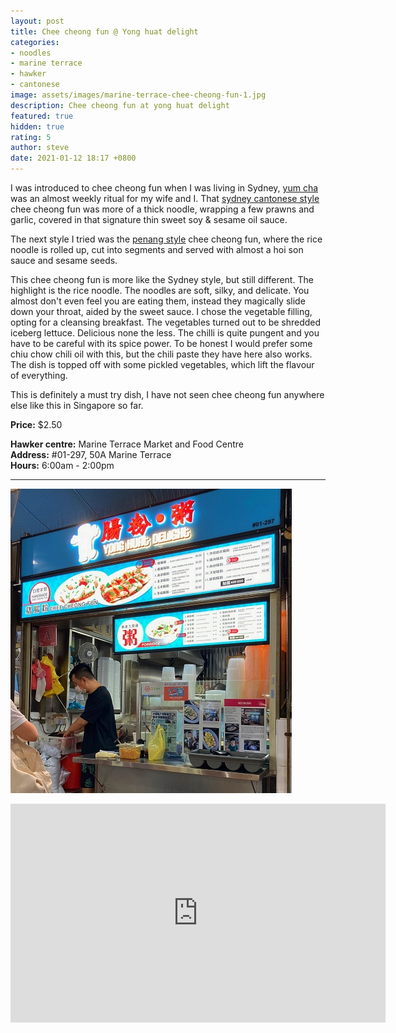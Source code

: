```yaml
---
layout: post
title: Chee cheong fun @ Yong huat delight
categories:
- noodles
- marine terrace
- hawker
- cantonese
image: assets/images/marine-terrace-chee-cheong-fun-1.jpg
description: Chee cheong fun at yong huat delight
featured: true
hidden: true
rating: 5
author: steve
date: 2021-01-12 18:17 +0800
---
```

I was introduced to chee cheong fun when I was living in Sydney, [yum cha](https://www.broadsheet.com.au/sydney/guides/best-yum-cha) was an almost weekly ritual for my wife and I. That [sydney cantonese style](https://images.app.goo.gl/GncSD8vjZLtq2jAZ9) chee cheong fun was more of a thick noodle, wrapping a few prawns and garlic, covered in that signature thin sweet soy & sesame oil sauce.

The next style I tried was the [penang style](https://images.app.goo.gl/44JbbyKKBquW9RneA) chee cheong fun, where the rice noodle is rolled up, cut into segments and served with almost a hoi son sauce and sesame seeds.

This chee cheong fun is more like the Sydney style, but still different. The highlight is the rice noodle. The noodles are soft, silky, and delicate. You almost don't even feel you are eating them, instead they magically slide down your throat, aided by the sweet sauce. I chose the vegetable filling, opting for a cleansing breakfast. The vegetables turned out to be shredded iceberg lettuce. Delicious none the less. The chilli is quite pungent and you have to be careful with its spice power. To be honest I would prefer some chiu chow chili oil with this, but the chili paste they have here also works. The dish is topped off with some pickled vegetables, which lift the flavour of everything.

This is definitely a must try dish, I have not seen chee cheong fun anywhere else like this in Singapore so far.

**Price:** $2.50

**Hawker centre:** Marine Terrace Market and Food Centre  
**Address:** #01-297, 50A Marine Terrace  
**Hours:** 6:00am - 2:00pm  

***  

![Yong huat hawker stall](/assets/images/marine-terrace-chee-cheong-fun-2.jpg "Yong huat hawker stall")

<iframe src="https://www.google.com/maps/embed?pb=!1m18!1m12!1m3!1d3988.782345527066!2d103.91355731421253!3d1.3057049990476748!2m3!1f0!2f0!3f0!3m2!1i1024!2i768!4f13.1!3m3!1m2!1s0x31da229fc776e597%3A0xb4fba9f23d28025f!2s50A%20Marine%20Terrace%20Market%20fruits!5e0!3m2!1sen!2ssg!4v1569481438874!5m2!1sen!2ssg" width="600" height="350" frameborder="0" style="border:0;" allowfullscreen=""></iframe>